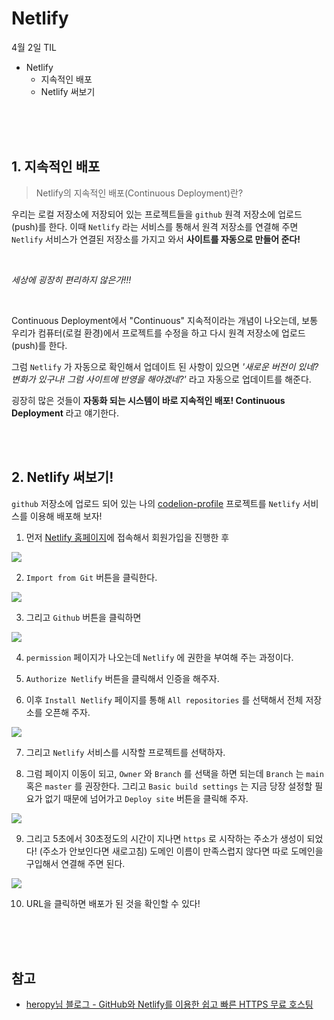 # Netlify

4월 2일 TIL
- Netlify
  - 지속적인 배포
  - Netlify 써보기

<br><br><br>

## 1. 지속적인 배포

> Netlify의 지속적인 배포(Continuous Deployment)란? 

우리는 로컬 저장소에 저장되어 있는 프로젝트들을 `github` 원격 저장소에 업로드(push)를 한다. 이때 `Netlify` 라는 서비스를 통해서 원격 저장소를 연결해 주면 `Netlify` 서비스가 연결된 저장소를 가지고 와서 **사이트를 자동으로 만들어 준다!**

<br>

_세상에 굉장히 편리하지 않은가!!!_

<br>

Continuous Deployment에서 "Continuous" 지속적이라는 개념이 나오는데, 보통 우리가 컴퓨터(로컬 환경)에서 프로젝트를 수정을 하고 다시 원격 저장소에 업로드(push)를 한다.

그럼 `Netlify` 가 자동으로 확인해서 업데이트 된 사항이 있으면 
_'새로운 버전이 있네? 변화가 있구나! 그럼 사이트에 반영을 해야겠네?'_ 라고 자동으로 업데이트를 해준다.

굉장히 많은 것들이 **자동화 되는 시스템이 바로 지속적인 배포! Continuous Deployment** 라고 얘기한다.

<br><br>

## 2. Netlify 써보기!

`github` 저장소에 업로드 되어 있는 나의 [codelion-profile](https://github.com/SeongHunGit/codelion-profile) 프로젝트를 `Netlify` 서비스를 이용해 배포해 보자!

1. 먼저 [Netlify 홈페이지](https://www.netlify.com/)에 접속해서 회원가입을 진행한 후

![](https://media.vlpt.us/images/nu11/post/0bd19cde-d87a-4a30-9d1f-a44be8cd3809/image.png)

2. `Import from Git` 버튼을 클릭한다.

![](https://media.vlpt.us/images/nu11/post/63e62465-0018-46ea-bd2d-d42ac3581f8a/image.png)

3. 그리고 `Github` 버튼을 클릭하면 

![](https://media.vlpt.us/images/nu11/post/59a4db03-c845-4e20-a782-af45aa3595f1/image.png)

4. `permission` 페이지가 나오는데 `Netlify` 에 권한을 부여해 주는 과정이다.

5. `Authorize Netlify` 버튼을 클릭해서 인증을 해주자.

6. 이후 `Install Netlify` 페이지를 통해 `All repositories` 를 선택해서 전체 저장소를 오픈해 주자.

![](https://media.vlpt.us/images/nu11/post/38d66903-cba2-4b1d-a261-a5b02f92b9e5/image.png)

7. 그리고 `Netlify` 서비스를 시작할 프로젝트를 선택하자.

8. 그럼 페이지 이동이 되고, `Owner` 와 `Branch` 를 선택을 하면 되는데 `Branch` 는 `main` 혹은 `master` 를 권장한다. 그리고 `Basic build settings` 는 지금 당장 설정할 필요가 없기 때문에 넘어가고 `Deploy site` 버튼을 클릭해 주자.

![](https://media.vlpt.us/images/nu11/post/2841d18a-e116-451e-9910-126fe63b4882/image.png)

9. 그리고 5초에서 30초정도의 시간이 지나면 `https` 로 시작하는 주소가 생성이 되었다!
(주소가 안보인다면 새로고침)
도메인 이름이 만족스럽지 않다면 따로 도메인을 구입해서 연결해 주면 된다.

![](https://media.vlpt.us/images/nu11/post/c1b95e58-7654-4ff9-95ca-541d51ed1026/image.png)

10. URL을 클릭하면 배포가 된 것을 확인할 수 있다!

<br><br><br>

## 참고

- [heropy님 블로그 - GitHub와 Netlify를 이용한 쉽고 빠른 HTTPS 무료 호스팅](https://heropy.blog/2018/01/10/netlify/)
